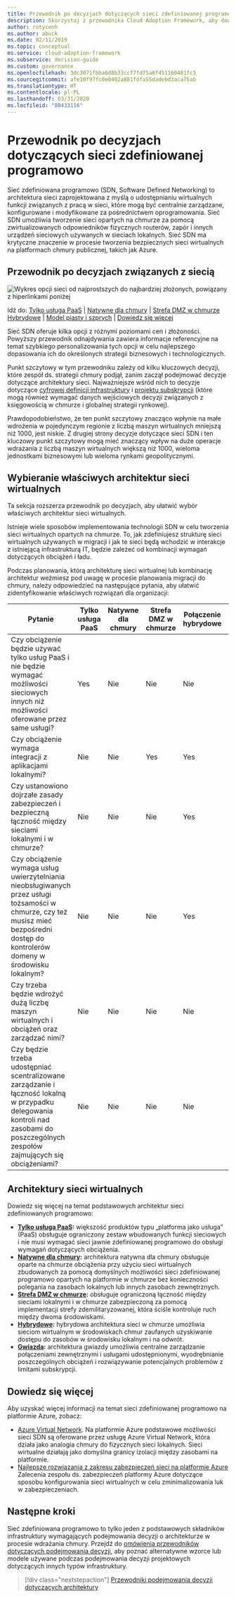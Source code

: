 ```yaml
---
title: Przewodnik po decyzjach dotyczących sieci zdefiniowanej programowo
description: Skorzystaj z przewodnika Cloud Adoption Framework, aby dowiedzieć się, w jaki sposób sieć zdefiniowana programowo zapewnia centralnie zarządzaną sieć wirtualną za pomocą oprogramowania.
author: rotycenh
ms.author: abuck
ms.date: 02/11/2019
ms.topic: conceptual
ms.service: cloud-adoption-framework
ms.subservice: decision-guide
ms.custom: governance
ms.openlocfilehash: 3dc3071fbba6d8b33ccf7fd75a0f451160481fc5
ms.sourcegitcommit: afe10f97fc0e0402a881fdfa55dadebd3aca75ab
ms.translationtype: HT
ms.contentlocale: pl-PL
ms.lasthandoff: 03/31/2020
ms.locfileid: "80433116"
---
```

# <a name="software-defined-networking-decision-guide"></a>Przewodnik po decyzjach dotyczących sieci zdefiniowanej programowo

Sieć zdefiniowana programowo (SDN, Software Defined Networking) to architektura sieci zaprojektowana z myślą o udostępnianiu wirtualnych funkcji związanych z pracą w sieci, które mogą być centralnie zarządzane, konfigurowane i modyfikowane za pośrednictwem oprogramowania. Sieć SDN umożliwia tworzenie sieci opartych na chmurze za pomocą zwirtualizowanych odpowiedników fizycznych routerów, zapór i innych urządzeń sieciowych używanych w sieciach lokalnych. Sieć SDN ma krytyczne znaczenie w procesie tworzenia bezpiecznych sieci wirtualnych na platformach chmury publicznej, takich jak Azure.

## <a name="networking-decision-guide"></a>Przewodnik po decyzjach związanych z siecią

![Wykres opcji sieci od najprostszych do najbardziej złożonych, powiązany z hiperlinkami poniżej](../../_images/decision-guides/decision-guide-software-defined-network.png)

Idź do: [Tylko usługa PaaS](./paas-only.md) | [Natywne dla chmury](./cloud-native.md) | [Strefa DMZ w chmurze](./cloud-dmz.md) [Hybrydowe](./hybrid.md) | [Model piasty i szprych](./hub-spoke.md) | [Dowiedz się więcej](#learn-more)

Sieć SDN oferuje kilka opcji z różnymi poziomami cen i złożoności. Powyższy przewodnik odnajdywania zawiera informacje referencyjne na temat szybkiego personalizowania tych opcji w celu najlepszego dopasowania ich do określonych strategii biznesowych i technologicznych.

Punkt szczytowy w tym przewodniku zależy od kilku kluczowych decyzji, które zespół ds. strategii chmury podjął, zanim zaczął podejmować decyzje dotyczące architektury sieci. Najważniejsze wśród nich to decyzje dotyczące [cyfrowej definicji infrastruktury](../../digital-estate/index.md) i [projektu subskrypcji](../subscriptions/index.md) (które mogą również wymagać danych wejściowych decyzji związanych z księgowością w chmurze i globalnej strategii rynkowej).

Prawdopodobieństwo, że ten punkt szczytowy znacząco wpłynie na małe wdrożenia w pojedynczym regionie z liczbą maszyn wirtualnych mniejszą niż 1000, jest niskie. Z drugiej strony decyzje dotyczące sieci SDN i ten kluczowy punkt szczytowy mogą mieć znaczący wpływ na duże operacje wdrażania z liczbą maszyn wirtualnych większą niż 1000, wieloma jednostkami biznesowymi lub wieloma rynkami geopolitycznymi.

## <a name="choose-the-right-virtual-networking-architectures"></a>Wybieranie właściwych architektur sieci wirtualnych

Ta sekcja rozszerza przewodnik po decyzjach, aby ułatwić wybór właściwych architektur sieci wirtualnych.

Istnieje wiele sposobów implementowania technologii SDN w celu tworzenia sieci wirtualnych opartych na chmurze. To, jak zdefiniujesz strukturę sieci wirtualnych używanych w migracji i jak te sieci będą wchodzić w interakcje z istniejącą infrastrukturą IT, będzie zależeć od kombinacji wymagań dotyczących obciążeń i ładu.

Podczas planowania, którą architekturę sieci wirtualnej lub kombinację architektur weźmiesz pod uwagę w procesie planowania migracji do chmury, należy odpowiedzieć na następujące pytania, aby ułatwić zidentyfikowanie właściwych rozwiązań dla organizacji:

| Pytanie | Tylko usługa PaaS | Natywne dla chmury | Strefa DMZ w chmurze | Połączenie hybrydowe | Gwiazda |
|-----|-----|-----|-----|-----|-----|
| Czy obciążenie będzie używać tylko usług PaaS i nie będzie wymagać możliwości sieciowych innych niż możliwości oferowane przez same usługi? | Yes | Nie | Nie | Nie | Nie |
| Czy obciążenie wymaga integracji z aplikacjami lokalnymi? | Nie | Nie | Yes | Yes | Yes |
| Czy ustanowiono dojrzałe zasady zabezpieczeń i bezpieczną łączność między sieciami lokalnymi i w chmurze? | Nie | Nie | Nie | Yes | Yes |
| Czy obciążenie wymaga usług uwierzytelniania nieobsługiwanych przez usługi tożsamości w chmurze, czy też musisz mieć bezpośredni dostęp do kontrolerów domeny w środowisku lokalnym? | Nie | Nie | Nie | Yes | Yes |
| Czy trzeba będzie wdrożyć dużą liczbę maszyn wirtualnych i obciążeń oraz zarządzać nimi? | Nie | Nie | Nie | Nie | Yes |
| Czy będzie trzeba udostępniać scentralizowane zarządzanie i łączność lokalną w przypadku delegowania kontroli nad zasobami do poszczególnych zespołów zajmujących się obciążeniami? | Nie | Nie | Nie | Nie | Yes |

## <a name="virtual-networking-architectures"></a>Architektury sieci wirtualnych

Dowiedz się więcej na temat podstawowych architektur sieci zdefiniowanych programowo:

- **[Tylko usługa PaaS](./paas-only.md):** większość produktów typu „platforma jako usługa” (PaaS) obsługuje ograniczony zestaw wbudowanych funkcji sieciowych i nie musi wymagać sieci jawnie zdefiniowanej programowo do obsługi wymagań dotyczących obciążenia.
- **[Natywne dla chmury](./cloud-native.md):** architektura natywna dla chmury obsługuje oparte na chmurze obciążenia przy użyciu sieci wirtualnych zbudowanych za pomocą domyślnych możliwości sieci zdefiniowanej programowo opartych na platformie w chmurze bez konieczności polegania na zasobach lokalnych lub innych zasobach zewnętrznych.
- **[Strefa DMZ w chmurze](./cloud-dmz.md):** obsługuje ograniczoną łączność między sieciami lokalnymi i w chmurze zabezpieczoną za pomocą implementacji strefy zdemilitaryzowanej, która ściśle kontroluje ruch między dwoma środowiskami.
- **[Hybrydowe](./hybrid.md):** hybrydowa architektura sieci w chmurze umożliwia sieciom wirtualnym w środowiskach chmur zaufanych uzyskiwanie dostępu do zasobów w środowisku lokalnym i na odwrót.
- **[Gwiazda](./hub-spoke.md):** architektura gwiazdy umożliwia centralne zarządzanie połączeniami zewnętrznymi i usługami udostępnionymi, wyodrębnianie poszczególnych obciążeń i rozwiązywanie potencjalnych problemów z limitami subskrypcji.

## <a name="learn-more"></a>Dowiedz się więcej

Aby uzyskać więcej informacji na temat sieci zdefiniowanej programowo na platformie Azure, zobacz:

- [Azure Virtual Network](https://docs.microsoft.com/azure/virtual-network/virtual-networks-overview). Na platformie Azure podstawowe możliwości sieci SDN są oferowane przez usługę Azure Virtual Network, która działa jako analogia chmury do fizycznych sieci lokalnych. Sieci wirtualne działają jako domyślna granicy izolacji między zasobami na platformie.
- [Najlepsze rozwiązania z zakresu zabezpieczeń sieci na platformie Azure](https://docs.microsoft.com/azure/security/azure-security-network-security-best-practices) Zalecenia zespołu ds. zabezpieczeń platformy Azure dotyczące sposobu konfigurowania sieci wirtualnych w celu zminimalizowania luk w zabezpieczeniach.

## <a name="next-steps"></a>Następne kroki

Sieć zdefiniowana programowo to tylko jeden z podstawowych składników infrastruktury wymagających podejmowania decyzji o architekturze w procesie wdrażania chmury. Przejdź do [omówienia przewodników dotyczących podejmowania decyzji](../index.md), aby poznać alternatywne wzorce lub modele używane podczas podejmowania decyzji projektowych dotyczących innych typów infrastruktury.

> [!div class="nextstepaction"]
> [Przewodniki podejmowania decyzji dotyczących architektury](../index.md)
